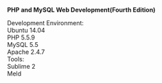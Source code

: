 <p><strong>PHP and MySQL Web Development(Fourth Edition)</strong></p>
Development Environment:<br>
Ubuntu 14.04 <br />
PHP 5.5.9 <br />
MySQL 5.5<br />
Apache 2.4.7<br />
Tools:<br />
Sublime 2<br/>
Meld<br />

